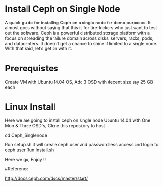 # Install Ceph on Single Node

A quick guide for installing Ceph on a single node for demo purposes. It almost goes without saying that this is for tire-kickers who just want to test out the software. Ceph is a powerful distributed storage platform with a focus on spreading the failure domain across disks, servers, racks, pods, and datacenters. It doesn’t get a chance to shine if limited to a single node. With that said, let’s get on with it.

# Prerequistes 

Create VM with Ubuntu 14.04 OS, Add 3 OSD with decent size say 25 GB each

# Linux Install

Here we are going to install ceph on single node Ubuntu 14.04 with One Mon & Three OSD's, Clone this repository to host 

cd Ceph_Singlenode

Run setup.sh it will create ceph user and password less access and login to ceph user
Run Install.sh 

Here we go, Enjoy !!

   

#Reference

http://docs.ceph.com/docs/master/start/
